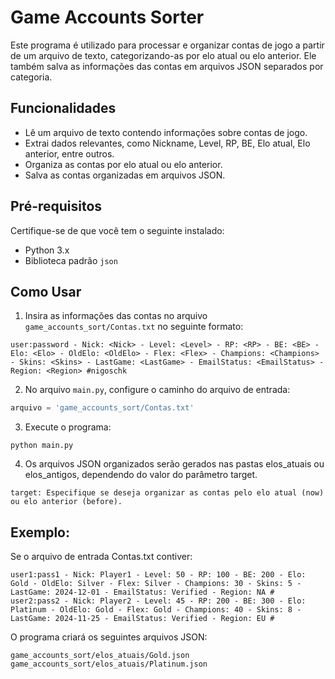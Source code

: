 # Game Accounts Sorter

Este programa é utilizado para processar e organizar contas de jogo a partir de um arquivo de texto, categorizando-as por elo atual ou elo anterior. Ele também salva as informações das contas em arquivos JSON separados por categoria.

## Funcionalidades

- Lê um arquivo de texto contendo informações sobre contas de jogo.
- Extrai dados relevantes, como Nickname, Level, RP, BE, Elo atual, Elo anterior, entre outros.
- Organiza as contas por elo atual ou elo anterior.
- Salva as contas organizadas em arquivos JSON.

## Pré-requisitos

Certifique-se de que você tem o seguinte instalado:

- Python 3.x
- Biblioteca padrão `json`

## Como Usar

1. Insira as informações das contas no arquivo `game_accounts_sort/Contas.txt` no seguinte formato:
```
user:password - Nick: <Nick> - Level: <Level> - RP: <RP> - BE: <BE> - Elo: <Elo> - OldElo: <OldElo> - Flex: <Flex> - Champions: <Champions> - Skins: <Skins> - LastGame: <LastGame> - EmailStatus: <EmailStatus> - Region: <Region> #nigoschk
```

2. No arquivo `main.py`, configure o caminho do arquivo de entrada:
```python
arquivo = 'game_accounts_sort/Contas.txt'
```

3. Execute o programa:
```
python main.py
```

4. Os arquivos JSON organizados serão gerados nas pastas elos_atuais ou elos_antigos, dependendo do valor do parâmetro target.
```
target: Especifique se deseja organizar as contas pelo elo atual (now) ou elo anterior (before).
```

## Exemplo:

Se o arquivo de entrada Contas.txt contiver:
```
user1:pass1 - Nick: Player1 - Level: 50 - RP: 100 - BE: 200 - Elo: Gold - OldElo: Silver - Flex: Silver - Champions: 30 - Skins: 5 - LastGame: 2024-12-01 - EmailStatus: Verified - Region: NA #
user2:pass2 - Nick: Player2 - Level: 45 - RP: 200 - BE: 300 - Elo: Platinum - OldElo: Gold - Flex: Gold - Champions: 40 - Skins: 8 - LastGame: 2024-11-25 - EmailStatus: Verified - Region: EU #
```
O programa criará os seguintes arquivos JSON:
```
game_accounts_sort/elos_atuais/Gold.json
game_accounts_sort/elos_atuais/Platinum.json
```

